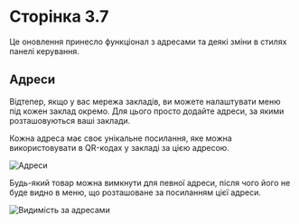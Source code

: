 # Сторінка 3.7

Це оновлення принесло функціонал з адресами та деякі зміни в стилях панелі керування.

## Адреси

Відтепер, якщо у вас мережа закладів, ви можете налаштувати меню під кожен заклад окремо. Для цього просто додайте адреси, за якими розташовуються ваші заклади.

Кожна адреса має своє унікальне посилання, яке можна використовувати в QR-кодах у закладі за цією адресою.

![Адреси](https://user-images.githubusercontent.com/21020331/124272540-8e360d00-db47-11eb-973e-80d7e15c9705.png)


Будь-який товар можна вимкнути для певної адреси, після чого його не буде видно в меню, що розташоване за посиланням цієї адреси.

![Видимість за адресами](https://user-images.githubusercontent.com/21020331/124274165-98f1a180-db49-11eb-9415-c00ef3696cc0.png)
